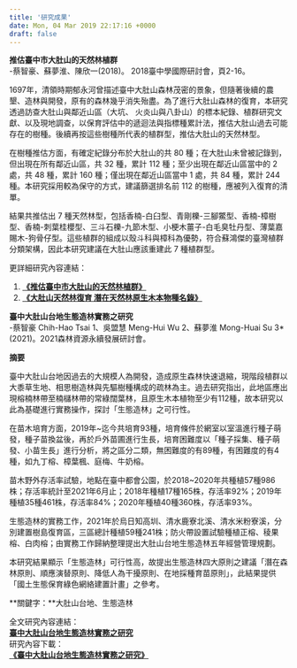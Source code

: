 ```yaml
---
title: '研究成果'
date: Mon, 04 Mar 2019 22:17:16 +0000
draft: false
---
```


**推估臺中市大肚山的天然林植群**  
\-蔡智豪、蘇夢淮、陳欣一(2018)。 2018臺中學國際研討會，頁2-16。

1697年，清領時期郁永河曾描述臺中大肚山森林茂密的景象，但隨著後續的農墾、造林與開發，原有的森林幾乎消失殆盡。為了進行大肚山森林的復育，本研究透過訪查大肚山與鄰近山區（大坑、 火炎山與八卦山）的標本紀錄、植群研究文獻、以及現地調查，以保育評估中的遞迴法與指標種累計法，推估大肚山過去可能存在的樹種。後續再按這些樹種所代表的植群型，推估大肚山的天然林型。 

在樹種推估方面，有確定紀錄分布於大肚山的共 80 種；在大肚山未曾被記錄到，但出現在所有鄰近山區，共 32 種，累計 112 種；至少出現在鄰近山區當中的 2 處，共 48 種，累計 160 種；僅出現在鄰近山區當中 1 處，共 84 種，累計 244 種。本研究採用較為保守的方式，建議篩選排名前 112 的樹種，應被列入復育的清單。 

結果共推估出 7 種天然林型，包括香楠-白臼型、青剛櫟-三腳鱉型、香楠-樟樹型、香楠-刺葉桂櫻型、三斗石櫟-九節木型、小梗木薑子-白毛臭牡丹型、薄葉嘉賜木-狗骨仔型。這些植群的組成以殼斗科與樟科為優勢，符合蘇鴻傑的臺灣植群分類架構，因此本研究建議在大肚山應該重建此 7 種植群型。   
  
更詳細研究內容連結：

1.  **[《推估臺中市大肚山的天然林植群》](https://drive.google.com/file/d/1s4OLDrXoIoLpHHv7eQdsRkhp-UQikPNG/view?usp=sharing&fbclid=IwAR3IRDkCegqV39qzEcw23TanfcY-0cXYUfkBdnGeJhApQs12ZYEzK_9HXJ4)**
2.  **[《大肚山天然林復育 潛在天然林原生木本物種名錄》](https://drive.google.com/file/d/1-9bBPBVkPDlXtREbrbvfNmWsKMfC_5D-/view?usp=sharing&fbclid=IwAR0IqLW9nYcE27ExBqy0AZqdHDNALEbhNlRj7jPf_sNJ1sfVUSqsplyVWbs)**

**臺中大肚山台地生態造林實務之研究**  
\-蔡智豪 Chih-Hao Tsai 1、吳盟慧 Meng-Hui Wu 2、蘇夢淮 Mong-Huai Su 3\*(2021)。2021森林資源永續發展研討會。

**摘要**

臺中大肚山台地因過去的大規模人為開發，造成原生森林快速退縮，現階段植群以大黍草生地、相思樹造林與先驅樹種構成的疏林為主。過去研究指出，此地區應出現榕楠林帶至楠櫧林帶的常綠闊葉林，且原生木本植物至少有112種，故本研究以此為基礎進行實務操作，探討「生態造林」之可行性。

在苗木培育方面，2019年~迄今共培育93種，培育條件於網室以室溫進行種子萌發，種子苗換盆後，再於戶外苗圃進行生長，培育困難度以「種子採集、種子萌發、小苗生長」進行分析，將之區分二類，無困難度的有89種，有困難度的有4種，如九丁榕、樟葉楓、庭梅、牛奶榕。

苗木野外存活率試驗，地點在臺中都會公園，於2018~2020年共種植57種986株；存活率統計至2021年6月止；2018年種植17種165株，存活率92%；2019年種植35種461株，存活率84%；2020年種植40種360株，存活率93%。

生態造林的實務工作，2021年於烏日知高圳、清水鹿寮北溪、清水米粉寮溪，分別建置樹島復育區，三區總計種植59種241株；防火帶設置試驗種植正榕、稜果榕、白肉榕；由實務工作歸納整理提出大肚山台地生態造林五年經營管理規劃。

本研究結果顯示「生態造林」可行性高，故提出生態造林四大原則之建議「潛在森林原則、順應演替原則、降低人為干擾原則、在地採種育苗原則」，此結果提供「國土生態保育綠色網絡建置計畫」之參考。

**關鍵字：**大肚山台地、生態造林

全文研究內容連結：  
**[臺中大肚山台地生態造林實務之研究](https://www.reforestation.tw/?p=10712&fbclid=IwAR2fzDeHqpAvRz6XLxv0xi5hN8VOPf1GjshfaKMP6ydZ2TlTYDc4Nz8fbzw)**  
研究內容下載：  
**[《臺中大肚山台地生態造林實務之研究》](https://drive.google.com/file/d/1ui6bXQYoL3m4WRvAySBXBicdMuei3Rsi/view?usp=sharing)**